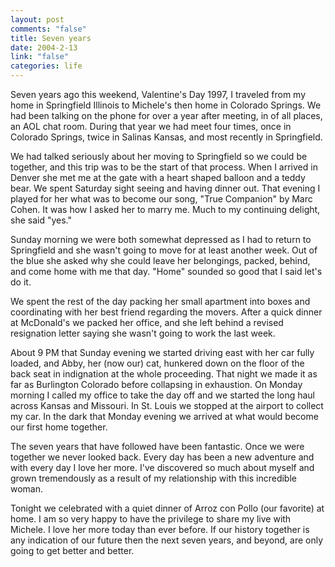 ```yaml
--- 
layout: post
comments: "false"
title: Seven years
date: 2004-2-13
link: "false"
categories: life
---
```

Seven years ago this weekend, Valentine's Day 1997, I traveled from my home in Springfield Illinois to Michele's then home in Colorado Springs. We had been talking on the phone for over a year after meeting, in of all places, an AOL chat room. During that year we had meet four times, once in Colorado Springs, twice in Salinas Kansas, and most recently in Springfield.

We had talked seriously about her moving to Springfield so we could be together, and this trip was to be the start of that process. When I arrived in Denver she met me at the gate with a heart shaped balloon and a teddy bear. We spent Saturday sight seeing and having dinner out. That evening I played for her what was to become our song, "True Companion" by Marc Cohen. It was how I asked her to marry me. Much to my continuing delight, she said "yes."

Sunday morning we were both somewhat depressed as I had to return to Springfield and she wasn't going to move for at least another week. Out of the blue she asked why she could leave her belongings, packed, behind, and come home with me that day. "Home" sounded so good that I said let's do it.

We spent the rest of the day packing her small apartment into boxes and coordinating with her best friend regarding the movers. After a quick dinner at McDonald's we packed her office, and she left behind a revised resignation letter saying she wasn't going to work the last week.

About 9 PM that Sunday evening we started driving east with her car fully loaded, and Abby, her (now our) cat, hunkered down on the floor of the back seat in indignation at the whole proceeding. That night we made it as far as Burlington Colorado before collapsing in exhaustion.  On Monday morning I called my office to take the day off and we started the long haul across Kansas and Missouri. In St. Louis we stopped at the airport to collect my car. In the dark that Monday evening we arrived at what would become our first home together.

The seven years that have followed have been fantastic. Once we were together we never looked back. Every day has been a new adventure and with every day I love her more. I've discovered so much about myself and grown tremendously as a result of my relationship with this incredible woman.

Tonight we celebrated with a quiet dinner of Arroz con Pollo (our favorite) at home. I am so very happy to have the privilege to share my live with Michele. I love her more today than ever before. If our history together is any indication of our future then the next seven years, and beyond, are only going to get better and better.
